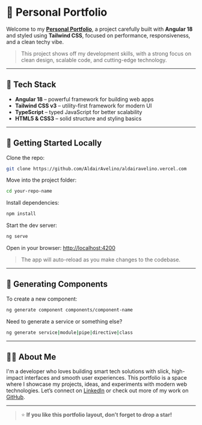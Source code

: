 # 🚀 Personal Portfolio

Welcome to my [**Personal Portfolio**](https://aldairavelino.vercel.app/), a project carefully built with **Angular 18** and styled using **Tailwind CSS**, focused on performance, responsiveness, and a clean techy vibe.

> This project shows off my development skills, with a strong focus on clean design, scalable code, and cutting-edge technology.

---

## 🧠 Tech Stack

- **Angular 18** – powerful framework for building web apps  
- **Tailwind CSS v3** – utility-first framework for modern UI  
- **TypeScript** – typed JavaScript for better scalability  
- **HTML5 & CSS3** – solid structure and styling basics

---

## 🔧 Getting Started Locally

Clone the repo:

```bash
git clone https://github.com/AldairAvelino/aldairavelino.vercel.com
````

Move into the project folder:

```bash
cd your-repo-name
```

Install dependencies:

```bash
npm install
```

Start the dev server:

```bash
ng serve
```

Open in your browser:
[http://localhost:4200](http://localhost:4200)

> The app will auto-reload as you make changes to the codebase.

---

## 🧱 Generating Components

To create a new component:

```bash
ng generate component components/component-name
```

Need to generate a service or something else?

```bash
ng generate service|module|pipe|directive|class
```

---

## 🧑‍💻 About Me

I'm a developer who loves building smart tech solutions with slick, high-impact interfaces and smooth user experiences. This portfolio is a space where I showcase my projects, ideas, and experiments with modern web technologies. Let’s connect on [LinkedIn](https://www.linkedin.com/in/aldair-fernando-antonio-avelino/) or check out more of my work on [GitHub](https://github.com/AldairAvelino).

---

> ⭐ **If you like this portfolio layout, don’t forget to drop a star!**
